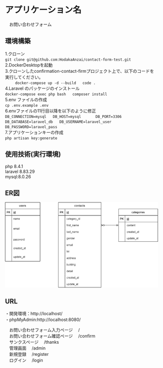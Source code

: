 # アプリケーション名
　お問い合わせフォーム  

## 環境構築
   1.クローン  
     ```
     git clone git@github.com:HodakaAnzai/contact-form-test.git  
     ```  
   2.DockerDesktopを起動  
   3.クローンしたconfirmation-contact-firmプロジェクト上で、以下のコードを実行してください。  
     ```
　   docker-compose up -d --build  
     code .  
     ```  
  4.Laravel のパッケージのインストール  
     ```
     docker-compose exec php bash  
     composer install  
     ```  
  5.env ファイルの作成  
     ```
    cp .env.example .env
     ```  
  6.envファイルの11行目以降を以下のように修正  
    ```
    DB_CONNECTION=mysql  
    DB_HOST=mysql  
　  DB_PORT=3306  
    DB_DATABASE=laravel_db  
    DB_USERNAME=laravel_user  
    DB_PASSWORD=laravel_pass  
    ```  
  7.アプリケーションキーの作成   
     ```
    php artisan key:generate 
    ```  

## 使用技術(実行環境)
   php 8.4.1  
   laravel 8.83.29  
   mysql:8.0.26  

## ER図
![](index.drawio.png)

## URL
・開発環境：http://localhost/  
・phpMyAdmin:http://localhost:8080/  

　お問い合わせフォーム入力ページ
　/  
　お問い合わせフォーム確認ページ
　/confirm  
　サンクスページ
　/thanks  
　管理画面
　/admin  
　新規登録
　/register  
　ログイン
　/login  
